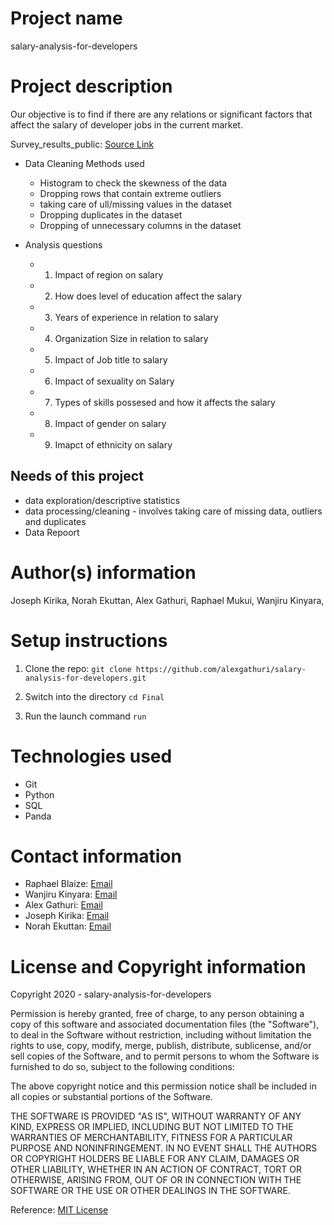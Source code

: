

# Project name
salary-analysis-for-developers

# Project description
Our objective is to find if there are any relations or significant factors that affect the salary of developer jobs in the current market.

Survey_results_public: [Source Link](https://insights.stackoverflow.com/survey)

* Data Cleaning Methods used
    *  Histogram to check the skewness of the data
    *  Dropping rows that contain extreme outliers
    *  taking care of ull/missing values in the dataset 
    *  Dropping duplicates in the dataset
    *  Dropping of unnecessary columns in the dataset
   
* Analysis questions
   *  1. Impact of region on salary 
   *  2. How does level of education affect the salary
   *  3. Years of experience in relation to salary 
   *  4. Organization Size in relation to salary 
   *  5. Impact of Job title to salary 
   *  6. Impact of sexuality on Salary 
   *  7. Types of skills possesed and how it affects the salary 
   *  8. Impact of gender on salary
   *  9. Imapct of ethnicity on salary

## Needs of this project
- data exploration/descriptive statistics
- data processing/cleaning - involves taking care of missing data, outliers and duplicates 
- Data Repoort 

# Author(s) information
Joseph Kirika,
Norah Ekuttan,
Alex Gathuri,
Raphael Mukui,
Wanjiru Kinyara,


# Setup instructions

1. Clone the repo:
    `git clone https://github.com/alexgathuri/salary-analysis-for-developers.git`

1. Switch into the directory
    `cd Final`

1. Run the launch command
    `run`

# Technologies used

* Git
* Python
* SQL
* Panda




# Contact information
* Raphael Blaize: [Email](mailto:blaize433@gmail.com)
* Wanjiru Kinyara: [Email](mailto:wanjirukinyara@gmail.com)
* Alex Gathuri: [Email](mailto:gathurialex4@gmail.com)
* Joseph Kirika: [Email](mailto:josephkirika31@gmail.com)
* Norah Ekuttan: [Email](mailto:norahnaroh@gmail.com)


# License and Copyright information

Copyright 2020 - salary-analysis-for-developers

Permission is hereby granted, free of charge, to any person obtaining a copy of this software and associated documentation files (the "Software"), to deal in the Software without restriction, including without limitation the rights to use, copy, modify, merge, publish, distribute, sublicense, and/or sell copies of the Software, and to permit persons to whom the Software is furnished to do so, subject to the following conditions:

The above copyright notice and this permission notice shall be included in all copies or substantial portions of the Software.

THE SOFTWARE IS PROVIDED "AS IS", WITHOUT WARRANTY OF ANY KIND, EXPRESS OR IMPLIED, INCLUDING BUT NOT LIMITED TO THE WARRANTIES OF MERCHANTABILITY, FITNESS FOR A PARTICULAR PURPOSE AND NONINFRINGEMENT. IN NO EVENT SHALL THE AUTHORS OR COPYRIGHT HOLDERS BE LIABLE FOR ANY CLAIM, DAMAGES OR OTHER LIABILITY, WHETHER IN AN ACTION OF CONTRACT, TORT OR OTHERWISE, ARISING FROM, OUT OF OR IN CONNECTION WITH THE SOFTWARE OR THE USE OR OTHER DEALINGS IN THE SOFTWARE.

Reference: [MIT License](https://opensource.org/licenses/MIT)
